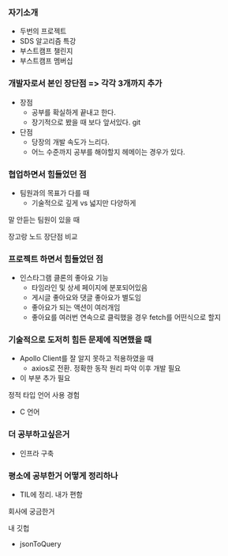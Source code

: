 ### 자기소개

- 두번의 프로젝트
- SDS 알고리즘 특강 
- 부스트캠프 챌린지
- 부스트캠프 멤버십

### 개발자로서 본인 장단점 =>  각각 3개까지 추가

- 장점
  - 공부를 확실하게 끝내고 한다.
  - 장기적으로 봤을 때 보다 앞서있다. git
- 단점
  - 당장의 개발 속도가 느리다.
  - 어느 수준까지 공부를 해야할지 헤메이는 경우가 있다.

### 협업하면서 힘들었던 점

- 팀원과의 목표가 다를 때
  - 기술적으로 깊게 vs 넓지만 다양하게

말 안듣는 팀원이 있을 때

장고랑 노드 장단점 비교

### 프로젝트 하면서 힘들었던 점

- 인스타그램 클론의 좋아요 기능
  - 타임라인 및 상세 페이지에 분포되어있음
  - 게시글 좋아요와 댓글 좋아요가 별도임
  - 좋아요가 되는 액션이 여러개임
  - 좋아요를 여러번 연속으로 클릭했을 경우 fetch를 어떤식으로 할지

### 기술적으로 도저히 힘든 문제에 직면했을 때

- Apollo Client를 잘 알지 못하고 적용하였을 때
  - axios로 전환. 정확한 동작 원리 파악 이후 개발 필요
- 이 부분 추가 필요

정적 타입 언어 사용 경험

- C 언어

### 더 공부하고싶은거

- 인프라 구축

### 평소에 공부한거 어떻게 정리하나

- TIL에 정리. 내가 편함

회사에 궁금한거

내 깃헙

- jsonToQuery

